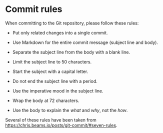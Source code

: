 Commit rules
============

When committing to the Git repository, please follow these rules:

  * Put only related changes into a single commit.

  * Use Markdown for the entire commit message (subject line and body).

  * Separate the subject line from the body with a blank line.

  * Limit the subject line to 50 characters.

  * Start the subject with a capital letter.

  * Do not end the subject line with a period.

  * Use the imperative mood in the subject line.

  * Wrap the body at 72 characters.

  * Use the body to explain the *what* and *why*, not the *how*.

Several of these rules have been taken from
https://chris.beams.io/posts/git-commit/#seven-rules.
